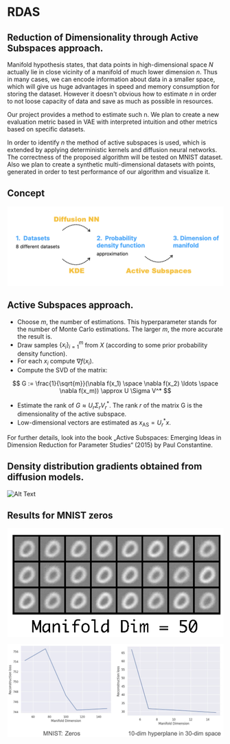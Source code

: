 # RDAS
## Reduction of Dimensionality through Active Subspaces approach. 

Manifold hypothesis states, that data points in high-dimensional space $N$ actually lie in close vicinity of a manifold of much lower dimension $n$. Thus in many cases, we can encode information about data in a smaller space, which will give us huge advantages in speed and memory consumption for storing the dataset. However it doesn't obvious how to estimate $n$ in order to not loose capacity of data and save as much as possible in resources.

Our project provides a method to estimate such n. We plan to create a new evaluation metric based in VAE with interpreted intuition and other metrics based on specific datasets.

In order to identify $n$ the method of active subspaces is used, which is extended by applying deterministic kernels and diffusion neural networks. The correctness of the proposed algorithm will be tested on MNIST dataset. Also we plan to create a synthetic multi-dimensional datasets with points, generated in order to test performance of our algorithm and visualize it.

## Concept

![alt text](https://github.com/David-cripto/RDAS/blob/VAE/pict/concept.png)

## Active Subspaces approach.
- Choose $m$, the number of estimations. This hyperparameter stands for the number of Monte Carlo estimations. The larger $m$, the more accurate the result is.
- Draw samples $\{x_i\}^m_{i=1}$ from $X$ (according to some prior probability density function).
- For each $x_i$ compute $\nabla f(x_i)$.
- Compute the SVD of the matrix:

$$
G := \frac{1}{\sqrt{m}}(\nabla f(x_1) \space \nabla f(x_2) \ldots \space \nabla f(x_m)) \approx U \Sigma V^*
$$

- Estimate the rank of $G\approx U_r \Sigma_rV^*_r$. The rank $r$ of the matrix G is the dimensionality of the active subspace. 
- Low-dimensional vectors are estimated as $x_{\mathrm{AS}} = U_r^*x$.

For further details, look into the book „Active Subspaces: Emerging Ideas in Dimension Reduction for Parameter Studies“ (2015) by Paul Constantine.

## Density distribution gradients obtained from diffusion models. 

![Alt Text](https://github.com/David-cripto/RDAS/blob/VAE/pict/grad.gif)

## Results for MNIST zeros
![Alt Text](https://github.com/David-cripto/RDAS/blob/VAE/pict/zeros.gif)

![Alt Text](https://github.com/David-cripto/RDAS/blob/VAE/pict/vae.png)